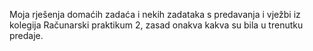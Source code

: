 Moja rješenja domaćih zadaća i nekih zadataka s predavanja i vježbi iz kolegija Računarski praktikum 2, zasad onakva kakva su bila u trenutku predaje.
